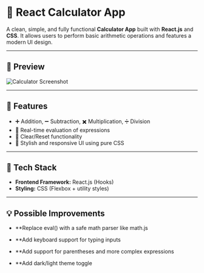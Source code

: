# 🧮 React Calculator App

A clean, simple, and fully functional **Calculator App** built with **React.js** and **CSS**. It allows users to perform basic arithmetic operations and features a modern UI design.

---

## 📸 Preview

![Calculator Screenshot](./screenshot.png) <!-- Add a screenshot if available -->

---

## 🧠 Features

- ➕ Addition, ➖ Subtraction, ✖️ Multiplication, ➗ Division
- 🟰 Real-time evaluation of expressions
- 🧼 Clear/Reset functionality
- 🎨 Stylish and responsive UI using pure CSS

---

## 🔧 Tech Stack

- **Frontend Framework:** React.js (Hooks)
- **Styling:** CSS (Flexbox + utility styles)

---

## 💡 Possible Improvements

- **Replace eval() with a safe math parser like math.js

- **Add keyboard support for typing inputs

- **Add support for parentheses and more complex expressions

- **Add dark/light theme toggle

